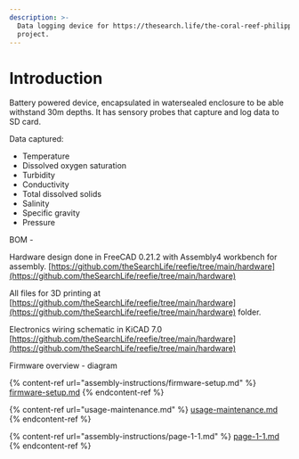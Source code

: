 ```yaml
---
description: >-
  Data logging device for https://thesearch.life/the-coral-reef-philippines/
  project.
---
```


# Introduction

Battery powered device, encapsulated in watersealed enclosure to be able withstand 30m depths. It has sensory probes that capture and log data to SD card.

Data captured:

* Temperature
* Dissolved oxygen saturation
* Turbidity
* Conductivity
* Total dissolved solids
* Salinity
* Specific gravity
* Pressure



BOM -&#x20;

Hardware design done in FreeCAD 0.21.2 with Assembly4 workbench  for assembly. [https://github.com/theSearchLife/reefie/tree/main/hardware](https://github.com/theSearchLife/reefie/tree/main/hardware)

All files for 3D printing at [https://github.com/theSearchLife/reefie/tree/main/hardware](https://github.com/theSearchLife/reefie/tree/main/hardware) folder.

Electronics wiring schematic in KiCAD 7.0 [https://github.com/theSearchLife/reefie/tree/main/hardware](https://github.com/theSearchLife/reefie/tree/main/hardware)



Firmware overview - diagram



{% content-ref url="assembly-instructions/firmware-setup.md" %}
[firmware-setup.md](assembly-instructions/firmware-setup.md)
{% endcontent-ref %}

{% content-ref url="usage-maintenance.md" %}
[usage-maintenance.md](usage-maintenance.md)
{% endcontent-ref %}

{% content-ref url="assembly-instructions/page-1-1.md" %}
[page-1-1.md](assembly-instructions/page-1-1.md)
{% endcontent-ref %}









